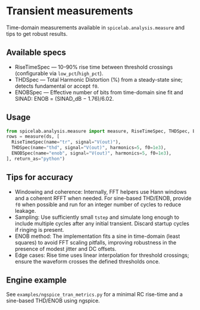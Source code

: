 # Transient measurements

Time-domain measurements available in `spicelab.analysis.measure` and tips to get robust results.

## Available specs

- RiseTimeSpec — 10–90% rise time between threshold crossings (configurable via `low_pct`/`high_pct`).
- THDSpec — Total Harmonic Distortion (%) from a steady-state sine; detects fundamental or accept `f0`.
- ENOBSpec — Effective number of bits from time-domain sine fit and SINAD: ENOB = (SINAD_dB − 1.76)/6.02.

## Usage

```python
from spicelab.analysis.measure import measure, RiseTimeSpec, THDSpec, ENOBSpec
rows = measure(ds, [
  RiseTimeSpec(name="tr", signal="V(out)"),
  THDSpec(name="thd", signal="V(out)", harmonics=5, f0=1e3),
  ENOBSpec(name="enob", signal="V(out)", harmonics=5, f0=1e3),
], return_as="python")
```

## Tips for accuracy

- Windowing and coherence: Internally, FFT helpers use Hann windows and a coherent RFFT when needed. For sine-based THD/ENOB, provide `f0` when possible and run for an integer number of cycles to reduce leakage.
- Sampling: Use sufficiently small `tstep` and simulate long enough to include multiple cycles after any initial transient. Discard startup cycles if ringing is present.
- ENOB method: The implementation fits a sine in time-domain (least squares) to avoid FFT scaling pitfalls, improving robustness in the presence of modest jitter and DC offsets.
- Edge cases: Rise time uses linear interpolation for threshold crossings; ensure the waveform crosses the defined thresholds once.

## Engine example

See `examples/ngspice_tran_metrics.py` for a minimal RC rise-time and a sine-based THD/ENOB using ngspice.
